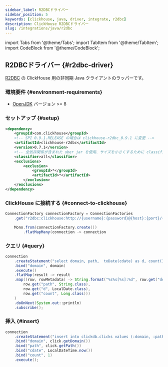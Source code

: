 ```yaml
---
sidebar_label: R2DBCドライバー
sidebar_position: 5
keywords: [clickhouse, java, driver, integrate, r2dbc]
description: ClickHouse R2DBCドライバー
slug: /integrations/java/r2dbc
---
```


import Tabs from '@theme/Tabs';
import TabItem from '@theme/TabItem';
import CodeBlock from '@theme/CodeBlock';



## R2DBCドライバー {#r2dbc-driver}

[R2DBC](https://r2dbc.io/) の ClickHouse 用の非同期 Java クライアントのラッパーです。

### 環境要件 {#environment-requirements}

- [OpenJDK](https://openjdk.java.net) バージョン >= 8

### セットアップ {#setup}

```xml
<dependency>
    <groupId>com.clickhouse</groupId>
    <!-- SPI 0.9.1.RELEASE の場合は clickhouse-r2dbc_0.9.1 に変更 -->
    <artifactId>clickhouse-r2dbc</artifactId>
    <version>0.7.1</version>
    <!-- 全依存関係が含まれた uber jar を使用、サイズを小さくするために classifier を http または grpc に変更 -->
    <classifier>all</classifier>
    <exclusions>
        <exclusion>
            <groupId>*</groupId>
            <artifactId>*</artifactId>
        </exclusion>
    </exclusions>
</dependency>
```

### ClickHouse に接続する {#connect-to-clickhouse}

```java showLineNumbers
ConnectionFactory connectionFactory = ConnectionFactories
    .get("r2dbc:clickhouse:http://{username}:{password}@{host}:{port}/{database}");

    Mono.from(connectionFactory.create())
        .flatMapMany(connection -> connection
```

### クエリ {#query}

```java showLineNumbers
connection
    .createStatement("select domain, path,  toDate(cdate) as d, count(1) as count from clickdb.clicks where domain = :domain group by domain, path, d")
    .bind("domain", domain)
    .execute()
    .flatMap(result -> result
    .map((row, rowMetadata) -> String.format("%s%s[%s]:%d", row.get("domain", String.class),
        row.get("path", String.class),
        row.get("d", LocalDate.class),
        row.get("count", Long.class)))
    )
    .doOnNext(System.out::println)
    .subscribe();
```

### 挿入 {#insert}

```java showLineNumbers
connection
    .createStatement("insert into clickdb.clicks values (:domain, :path, :cdate, :count)")
    .bind("domain", click.getDomain())
    .bind("path", click.getPath())
    .bind("cdate", LocalDateTime.now())
    .bind("count", 1)
    .execute();
```
